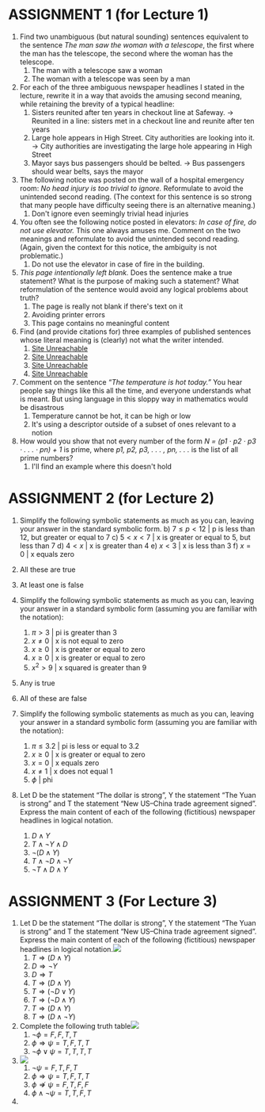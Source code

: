 # ASSIGNMENT 1 (for Lecture 1)
1. Find two unambiguous (but natural sounding) sentences equivalent to the sentence *The man saw the woman with a telescope*, the first where the man has the telescope, the second where the woman has the telescope.
	1. The man with a telescope saw a woman
	2. The woman with a telescope was seen by a man
2. For each of the three ambiguous newspaper headlines I stated in the lecture, rewrite it in a way that avoids the amusing second meaning, while retaining the brevity of a typical headline:
	1. Sisters reunited after ten years in checkout line at Safeway. -> Reunited in a line: sisters met in a checkout line and reunite after ten years
	2. Large hole appears in High Street. City authorities are looking into it. -> City authorities are investigating the large hole appearing in High Street
	3. Mayor says bus passengers should be belted. -> Bus passengers should wear belts, says the mayor
3. The following notice was posted on the wall of a hospital emergency room: *No head injury is too trivial to ignore.* Reformulate to avoid the unintended second reading. (The context for this sentence is so strong that many people have difficulty seeing there is an alternative meaning.)
	1. Don't ignore even seemingly trivial head injuries
4. You often see the following notice posted in elevators: *In case of fire, do not use elevator.* This one always amuses me. Comment on the two meanings and reformulate to avoid the unintended second reading. (Again, given the context for this notice, the ambiguity is not problematic.)
	1. Do not use the elevator in case of fire in the building.
5. *This page intentionally left blank.* Does the sentence make a true statement? What is the purpose of making such a statement? What reformulation of the sentence would avoid any logical problems about truth?
	1. The page is really not blank if there's text on it
	2. Avoiding printer errors
	3. This page contains no meaningful content
6. Find (and provide citations for) three examples of published sentences whose literal meaning is (clearly) not what the writer intended.
	1. [Site Unreachable](https://www.ef.com/wwen/english-resources/english-idioms/)
	2. [Site Unreachable](https://www.jpost.com/international/article-745997)
	3. [Site Unreachable](https://www.jpost.com/international/article-745714)
	4. [Site Unreachable](https://www.jpost.com/j-spot/article-745986)
7. Comment on the sentence *“The temperature is hot today.”* You hear people say things like this all the time, and everyone understands what is meant. But using language in this sloppy way in mathematics would be disastrous
	1. Temperature cannot be hot, it can be high or low
	2. It's using a descriptor outside of a subset of ones relevant to a notion
8. How would you show that not every number of the form *N = (p1 · p2 · p3 · . . . · pn) + 1* is prime, where *p1, p2, p3, . . . , pn, . . .* is the list of all prime numbers?
	1. I'll find an example where this doesn't hold
# ASSIGNMENT 2 (for Lecture 2)
1) Simplify the following symbolic statements as much as you can, leaving your answer in the standard symbolic form.
b) $7\le p<12$ | p is less than 12, but greater or equal to 7
c) $5< x<7$ | x is greater or equal to 5, but less than 7
d) $4<x$ | x is greater than 4
e) $x<3$ | x is less than 3
f) $x=0$ | x equals zero

3) All these are true
4) At least one is false
5) Simplify the following symbolic statements as much as you can, leaving your answer in a standard symbolic form (assuming you are familiar with the notation):
	1) $\pi > 3$ | pi is greater than 3
	2) $x\neq0$ | x is not equal to zero
	3) $x \geq 0$ | x is greater or equal to zero
	4) $x\geq 0$ | x is greater or equal to zero
	5) $x^2>9$ | x squared is greater than 9
7) Any is true
8) All of these are false
9) Simplify the following symbolic statements as much as you can, leaving your answer in a standard symbolic form (assuming you are familiar with the notation):
	1) $\pi \leq 3.2$ | pi is less or equal to 3.2
	2) $x \geq 0$ | x is greater or equal to zero
	3) $x=0$ | x equals zero
	4) $x \neq 1$ | x does not equal 1
	5) $\phi$ | phi
11) Let D be the statement “The dollar is strong”, Y the statement “The Yuan is strong” and T the statement “New US–China trade agreement signed”. Express the main content of each of the following (fictitious) newspaper headlines in logical notation.
	1) $D \wedge Y$
	2) $T \wedge \neg Y \wedge D$
	3) $\neg(D\wedge Y)$
	4) $T\wedge \neg D \wedge \neg Y$
	5) $\neg T \wedge D \wedge Y$

# ASSIGNMENT 3 (For Lecture 3)
1) Let D be the statement “The dollar is strong”, Y the statement “The Yuan is strong” and T the statement “New US–China trade agreement signed”. Express the main content of each of the following (fictitious) newspaper headlines in logical notation.![](https://i.imgur.com/ECmT9mf.png)
	1) $T \Rightarrow (D \wedge Y)$
	2) $D \Rightarrow \neg Y$
	3) $D \Rightarrow T$
	4) $T \Rightarrow (D \wedge Y)$
	5) $T \Rightarrow (\neg D \vee Y)$
	6) $T \Rightarrow (\neg D \wedge Y)$
	7) $T \Rightarrow (D \wedge Y)$
	8) $T \Rightarrow (D \wedge \neg Y)$
2) Complete the following truth table![](https://i.imgur.com/kZxb1J8.png)
	1) $\neg \phi = F, F, T, T$
	2) $\phi \Rightarrow \psi = T, F, T, T$
	3) $\neg \phi \vee \psi = T, T, T, T$
3) ![](https://i.imgur.com/S7CuBpe.png)
	1) $\neg \psi = F, T, F, T$
	2) $\phi \Rightarrow \psi = T, F, T, T$
	3) $\phi \nRightarrow \psi = F, T, F, F$
	4) $\phi \wedge \neg \psi = T, T, F, T$
4) 